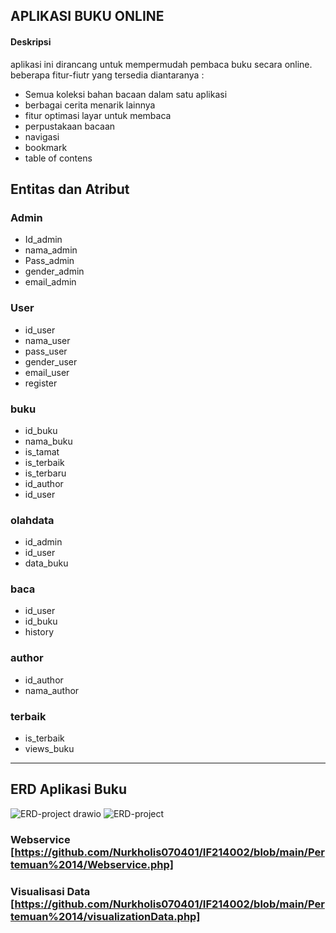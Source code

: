 ## APLIKASI BUKU ONLINE
#### Deskripsi
aplikasi ini dirancang untuk mempermudah pembaca buku secara online. beberapa fitur-fiutr yang tersedia diantaranya :
  - Semua koleksi bahan bacaan dalam satu aplikasi
  - berbagai cerita menarik lainnya
  - fitur optimasi layar untuk membaca
  - perpustakaan bacaan
  - navigasi
  - bookmark
  - table of contens

## Entitas dan Atribut
### Admin
- Id_admin
- nama_admin
- Pass_admin
- gender_admin
- email_admin

### User
- id_user
- nama_user
- pass_user
- gender_user
- email_user
- register

### buku
- id_buku
- nama_buku
- is_tamat
- is_terbaik
- is_terbaru
- id_author
- id_user

### olahdata
- id_admin
- id_user
- data_buku
### baca
- id_user
- id_buku
- history
### author
- id_author
- nama_author
### terbaik
- is_terbaik
- views_buku

---

## ERD Aplikasi Buku
![ERD-project drawio](https://user-images.githubusercontent.com/100669802/176473084-acbd9ea2-eac0-4f59-9ca7-01ac7a233aee.png)
![ERD-project](https://user-images.githubusercontent.com/100669802/176473174-1264e9e2-37cd-465b-bd41-d5525a769c60.png)

### Webservice [https://github.com/Nurkholis070401/IF214002/blob/main/Pertemuan%2014/Webservice.php]
### Visualisasi Data [https://github.com/Nurkholis070401/IF214002/blob/main/Pertemuan%2014/visualizationData.php]
